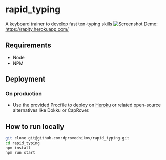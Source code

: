 # rapid_typing
A keyboard trainer to develop fast ten-typing skills
![Screenshot](https://img-fotki.yandex.ru/get/171919/68361812.0/0_161b5e_f96f63c1_orig)
Demo: https://rapity.herokuapp.com/

## Requirements
- Node
- NPM

## Deployment
### On production
- Use the provided Procfile to deploy on [Heroku](https://www.heroku.com/) or related open-source alternatives  like Dokku or CapRover.

## How to run locally
```bash
git clone git@github.com:dprovodnikov/rapid_typing.git
cd rapid_typing
npm install
npm run start
```

